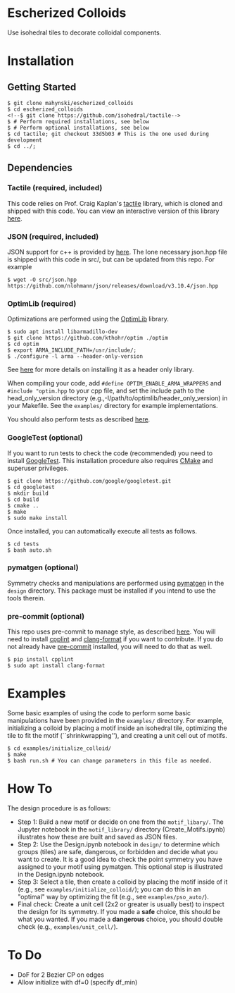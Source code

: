 # Escherized Colloids

Use isohedral tiles to decorate colloidal components.

Installation
============

Getting Started
---------------

~~~code
$ git clone mahynski/escherized_colloids
$ cd escherized_colloids
<!--$ git clone https://github.com/isohedral/tactile-->
$ # Perform required installations, see below
$ # Perform optional installations, see below
$ cd tactile; git checkout 33d5b03 # This is the one used during development
$ cd ../;
~~~

Dependencies
------------

### Tactile (required, included)
This code relies on Prof. Craig Kaplan's [tactile](https://github.com/isohedral/tactile) library, which is cloned and shipped with this code.
You can view an interactive version of this library [here](https://isohedral.ca/software/tactile/).

### JSON (required, included)
JSON support for c++ is provided by [here](https://github.com/nlohmann/json). The lone necessary json.hpp file is shipped with this code in
src/, but can be updated from this repo. For example

~~~code
$ wget -O src/json.hpp https://github.com/nlohmann/json/releases/download/v3.10.4/json.hpp
~~~

### OptimLib (required)
Optimizations are performed using the [OptimLib](https://optimlib.readthedocs.io/en/latest/) library.

~~~code
$ sudo apt install libarmadillo-dev
$ git clone https://github.com/kthohr/optim ./optim
$ cd optim
$ export ARMA_INCLUDE_PATH=/usr/include/; 
$ ./configure -l arma --header-only-version
~~~

See [here](https://optimlib.readthedocs.io/en/latest/installation.html) for more details on installing it as a header only library.

When compiling your code, add `#define OPTIM_ENABLE_ARMA_WRAPPERS` and `#include "optim.hpp` to your cpp file, and set the include path to the head_only_version directory (e.g.,-I/path/to/optimlib/header_only_version) in your Makefile. See the `examples/` directory for example implementations.

You should also perform tests as described [here](https://optimlib.readthedocs.io/en/latest/examples_and_tests.html).

### GoogleTest (optional)
If you want to run tests to check the code (recommended) you need to install [GoogleTest](https://github.com/google/googletest).  This installation procedure also requires [CMake](http://www.cmake.org/) and superuser privileges.

~~~code
$ git clone https://github.com/google/googletest.git
$ cd googletest
$ mkdir build
$ cd build
$ cmake ..
$ make
$ sudo make install
~~~

Once installed, you can automatically execute all tests as follows.

~~~code
$ cd tests
$ bash auto.sh
~~~

### pymatgen (optional)
Symmetry checks and manipulations are performed using [pymatgen](https://pymatgen.org/) in the `design` directory.  This package must be installed if you intend to use the tools therein.

### pre-commit (optional)
This repo uses pre-commit to manage style, as described [here](https://github.com/bmorcos/pre-commit-hooks-cpp).  You will need to install [cpplint](https://pypi.org/project/cpplint/) and [clang-format](https://clang.llvm.org/docs/ClangFormat.html) if you want to contribute. If you do not already have [pre-commit](https://pre-commit.com/) installed, you will need to do that as well.

~~~code
$ pip install cpplint
$ sudo apt install clang-format
~~~

Examples
========
Some basic examples of using the code to perform some basic manipulations have been provided in the `examples/` directory. For example, initializing a colloid by placing a motif inside an isohedral tile, optimizing the tile to fit the motif (``shrinkwrapping''), and creating a unit cell out of motifs.

~~~code
$ cd examples/initialize_colloid/
$ make
$ bash run.sh # You can change parameters in this file as needed.
~~~

How To
======
The design procedure is as follows:

* Step 1: Build a new motif or decide on one from the `motif_libary/`.  The Jupyter notebook in the `motif_library/` directory (Create_Motifs.ipynb) illustrates how these are built and saved as JSON files.
* Step 2: Use the Design.ipynb notebook in `design/` to determine which groups (tiles) are safe, dangerous, or forbidden and decide what you want to create.  It is a good idea to check the point symmetry you have assigned to your motif using pymatgen.  This optional step is illustrated in the Design.ipynb notebook.
* Step 3: Select a tile, then create a colloid by placing the motif inside of it (e.g., see `examples/initialize_colloid/`); you can do this in an "optimal" way by optimizing the fit (e.g., see `examples/pso_auto/`).
* Final check: Create a unit cell (2x2 or greater is usually best) to inspect the design for its symmetry.  If you made a **safe** choice, this should be what you wanted. If you made a **dangerous** choice, you should double check (e.g., `examples/unit_cell/`).

To Do
=====
* DoF for 2 Bezier CP on edges
* Allow initialize with df=0 (specify df_min)
